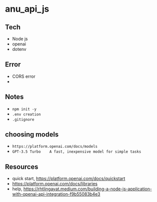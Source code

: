# anu_api_js


## Tech 
- Node js
- openai
- dotenv

## Error
- CORS error
- 


## Notes
- `npm init -y`
- `.env creation`
- `.gitignore`

## choosing models
- `https://platform.openai.com/docs/models`
- `GPT-3.5 Turbo	A fast, inexpensive model for simple tasks`



## Resources
- quick start, https://platform.openai.com/docs/quickstart
- https://platform.openai.com/docs/libraries
- help, https://rhtlingayat.medium.com/building-a-node-js-application-with-openai-api-integration-f9b55083b4e3
